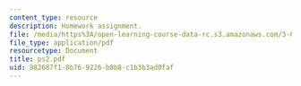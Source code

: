 ```yaml
---
content_type: resource
description: Homework assignment.
file: /media/https%3A/open-learning-course-data-rc.s3.amazonaws.com/3-016-mathematics-for-materials-scientists-and-engineers-fall-2005/982687f18b769226b8b8c1b3b3ad0faf_ps2.pdf
file_type: application/pdf
resourcetype: Document
title: ps2.pdf
uid: 982687f1-8b76-9226-b8b8-c1b3b3ad0faf
---
```

